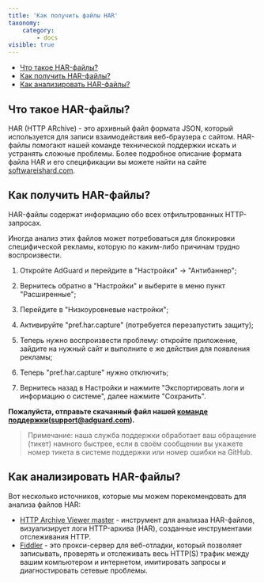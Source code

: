```yaml
---
title: 'Как получить файлы HAR'
taxonomy:
    category:
        - docs
visible: true
---
```


* [Что такое HAR-файлы?](#whatare)
* [Как получить HAR-файлы?](#howtoget)
* [Как анализировать HAR-файлы?](#howtoanalyze)



<a id="whatare"></a>
## Что такое HAR-файлы?

HAR (HTTP ARchive) - это архивный файл формата JSON, который используется для записи взаимодействия веб-браузера с сайтом. HAR-файлы помогают нашей команде технической поддержки искать и устранять сложные проблемы. Более подробное описание формата файла HAR и его спецификации вы можете найти на сайте [softwareishard.com](http://www.softwareishard.com/blog/har-12-spec/).

<a id="howtoget"></a>
## Как получить HAR-файлы?

HAR-файлы содержат информацию обо всех отфильтрованных HTTP-запросах.

Иногда анализ этих файлов может потребоваться для блокировки специфической рекламы, которую по каким-либо причинам трудно воспроизвести. 

1. Откройте AdGuard и перейдите в "Настройки" -> "Антибаннер";

2. Вернитесь обратно в "Настройки" и выберите в меню пункт "Расширенные";

3. Перейдите в "Низкоуровневые настройки";

4. Активируйте "pref.har.capture" (потребуется перезапустить защиту);

5. Теперь нужно воспроизвести проблему: откройте приложение, зайдите на нужный сайт и выполните е же действия для появления рекламы; 

6. Теперь "pref.har.capture" нужно отключить;

7. Вернитесь назад в Настройки и нажмите "Экспортировать логи и информацию о системе", далее нажмите "Сохранить".
  
**Пожалуйста, отправьте скачанный файл нашей [команде поддержки](support@adguard.com)(support@adguard.com).**
> Примечание: наша служба поддержки обработает ваш обращение (тикет) намного быстрее, если в своём сообщении вы укажете номер тикета в системе поддержки или номер ошибки на GitHub.

<a id="howtoanalyze"></a>
## Как анализировать HAR-файлы?
Вот несколько источников, которые мы можем порекомендовать для анализа файлов HAR:
* [HTTP Archive Viewer master](http://gitgrimbo.github.io/harviewer/master/) - инструмент для анализаа HAR-файлов, визуализирует логи HTTP-архива (HAR), созданные инструментами отслеживания HTTP.
* [Fiddler](https://www.telerik.com/fiddler) - это прокси-сервер для веб-отладки, который позволяет записывать, проверять и отслеживать весь HTTP(S) трафик между вашим компьютером и интернетом, имитировать запросы и диагностировать сетевые проблемы.


